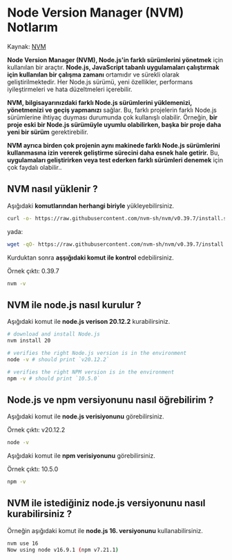 # Node Version Manager (NVM) Notlarım

Kaynak: [NVM](https://github.com/nvm-sh/nvm)

**Node Version Manager (NVM), Node.js'in farklı sürümlerini yönetmek** için kullanılan bir araçtır. **Node.js, JavaScript tabanlı uygulamaları çalıştırmak için kullanılan bir çalışma zamanı** ortamıdır ve sürekli olarak geliştirilmektedir. Her Node.js sürümü, yeni özellikler, performans iyileştirmeleri ve hata düzeltmeleri içerebilir.

**NVM, bilgisayarınızdaki farklı Node.js sürümlerini yüklemenizi, yönetmenizi ve geçiş yapmanızı** sağlar. Bu, farklı projelerin farklı Node.js sürümlerine ihtiyaç duyması durumunda çok kullanışlı olabilir. Örneğin, **bir proje eski bir Node.js sürümüyle uyumlu olabilirken, başka bir proje daha yeni bir sürüm** gerektirebilir.

**NVM ayrıca birden çok projenin aynı makinede farklı Node.js sürümlerini kullanmasına izin vererek geliştirme sürecini daha esnek hale getirir.** Bu, **uygulamaları geliştirirken veya test ederken farklı sürümleri denemek** için çok faydalı olabilir.. 

## NVM nasıl yüklenir ?
Aşığıdaki **komutlarından herhangi biriyle** yükleyebilirsiniz.
```BASH
curl -o- https://raw.githubusercontent.com/nvm-sh/nvm/v0.39.7/install.sh | bash
```
yada:
```BASH
wget -qO- https://raw.githubusercontent.com/nvm-sh/nvm/v0.39.7/install.sh | bash
```
Kurduktan sonra **aşşığıdaki komut ile kontrol** edebilirsiniz.

Örnek çıktı: 0.39.7
```BASH
nvm -v
```
## NVM ile node.js nasıl kurulur ?
Aşığıdaki komut ile **node.js verison 20.12.2** kurabilirsiniz.
```BASH
# download and install Node.js 
nvm install 20

# verifies the right Node.js version is in the environment
node -v # should print `v20.12.2`

# verifies the right NPM version is in the environment
npm -v # should print `10.5.0`
```
## Node.js ve npm versiyonunu nasıl öğrebilirim ?

Aşığıdaki komut ile **node.js verisiyonunu** görebilirsiniz.

Örnek çıktı: v20.12.2
```BASH
node -v
```
Aşığıdaki komut ile **npm verisiyonunu** görebilirsiniz.

Örnek çıktı: 10.5.0
```BASH
npm -v
```
## NVM ile istediğiniz node.js versiyonunu nasıl kurabilirsiniz ?

Örneğin aşığıdaki komut ile **node.js 16. versiyonunu** kullanabilirsiniz.

```BASH
nvm use 16
Now using node v16.9.1 (npm v7.21.1)
```

